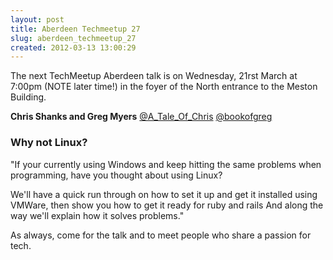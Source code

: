 ```yaml
---
layout: post
title: Aberdeen Techmeetup 27
slug: aberdeen_techmeetup_27
created: 2012-03-13 13:00:29
---
```


The next TechMeetup Aberdeen talk is on Wednesday, 21rst March at 7:00pm (NOTE later time!) in the foyer of the North entrance to the Meston Building.

<b>Chris Shanks and Greg Myers</b> <a href="https://twitter.com/#!/A_Tale_Of_Chris">@A_Tale_Of_Chris</a> <a href="https://twitter.com/#!/bookofgreg">@bookofgreg</a>

<h3>Why not Linux?</h3>

"If your currently using Windows and keep hitting the same problems when programming, have you thought about using Linux?

We'll have a quick run through on how to set it up and get it installed using VMWare, then show you how to get it ready for ruby and rails And along the way we'll explain how it solves problems."

As always, come for the talk and to meet people who share a passion for tech.